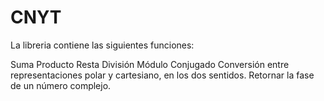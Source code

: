 # CNYT
La libreria contiene las siguientes funciones:

Suma
Producto
Resta
División
Módulo
Conjugado
Conversión entre representaciones polar y cartesiano, en los dos sentidos.
Retornar la fase de un número complejo.
